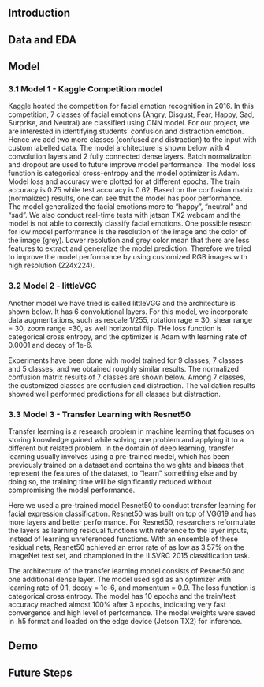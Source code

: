 ## Introduction

## Data and EDA

## Model
### 3.1 Model 1 - Kaggle Competition model
Kaggle hosted the competition for facial emotion recognition in 2016. In this competition, 7 classes of facial emotions (Angry, Disgust, Fear, Happy, Sad, Surprise, and Neutral) are classified using CNN model. For our project, we are interested in identifying students’ confusion and distraction emotion. Hence we add two more classes (confused and distraction) to the input with custom labelled data.  The model architecture is shown below with 4 convolution layers and 2 fully connected dense layers. Batch normalization and dropout are used to future improve model performance. The model loss function is categorical cross-entropy and the model optimizer is Adam. Model loss and accuracy were plotted for at different epochs. The train accuracy is 0.75 while test accuracy is 0.62. Based on the confusion matrix (normalized) results, one can see that the model has poor performance. The model generalized the facial emotions more to “happy”, “neutral” and “sad”. We also conduct real-time tests with jetson TX2 webcam and the model is not able to correctly classify facial emotions. One possible reason for low model performance is the resolution of the image and the color of the image (grey). Lower resolution and grey color mean that there are less features to extract and generalize the model prediction. Therefore we tried to improve the model performance by using customized RGB images with high resolution (224x224).
### 3.2 Model 2 - littleVGG
Another model we have tried is called littleVGG and the architecture is shown below. It has 6 convolutional layers. For this model, we incorporate data augmentations, such as rescale 1/255, rotation rage = 30, shear range = 30, zoom range =30, as well horizontal flip. THe loss function is categorical cross entropy, and the optimizer is Adam with learning rate of 0.0001 and decay of 1e-6. 

Experiments have been done with model trained for 9 classes, 7 classes and 5 classes, and we obtained roughly similar results. The normalized confusion matrix results of 7 classes are shown below. Among 7 classes, the customized classes are confusion and distraction. The validation results showed well performed predictions for all classes but distraction.
### 3.3 Model 3 - Transfer Learning with Resnet50
Transfer learning is a research problem in machine learning that focuses on storing knowledge gained while solving one problem and applying it to a different but related problem. In the domain of deep learning, transfer learning usually involves using a pre-trained model, which has been previously trained on a dataset and contains the weights and biases that represent the features of the dataset, to “learn” something else and by doing so, the training time will be significantly reduced without compromising the model performance. 

Here we used a pre-trained model Resnet50 to conduct transfer learning for facial expression classification. Resnet50 was built on top of VGG19 and has more layers and better performance. For Resnet50, researchers reformulate the layers as learning residual functions with reference to the layer inputs, instead of learning unreferenced functions. With an ensemble of these residual nets, Resnet50 achieved an error rate of as low as 3.57% on the ImageNet test set, and championed in the ILSVRC 2015 classification task. 
 
The architecture of the transfer learning model consists of Resnet50 and one additional dense layer. The model used sgd as an optimizer with learning rate of 0.1, decay = 1e-6, and momentum = 0.9. The loss function is categorical cross entropy. The model has 10 epochs and the train/test accuracy reached almost 100% after 3 epochs, indicating very fast convergence and high level of performance. The model weights were saved in .h5 format and loaded on the edge device (Jetson TX2) for inference. 


## Demo

## Future Steps
